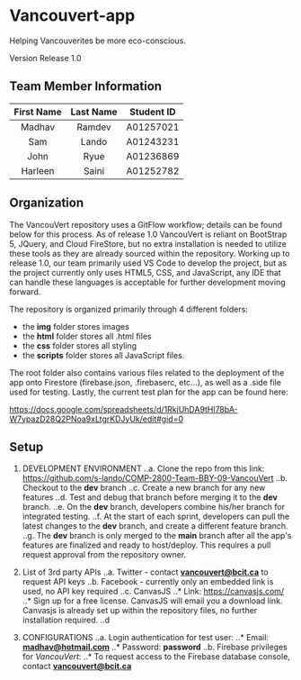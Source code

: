 # Vancouvert-app
Helping Vancouverites be more eco-conscious.

Version Release 1.0

## Team Member Information

|    First Name   |    Last Name    |   Student ID   |
|:---------------:|:---------------:|:--------------:|
|      Madhav     |      Ramdev     |    A01257021   |
|       Sam       |      Lando      |    A01243231   |
|       John      |      Ryue       |    A01236869   |
|     Harleen     |      Saini      |    A01252782   |

## Organization

The VancouVert repository uses a GitFlow workflow; details can be found below for this process.  As of release 1.0 VancouVert is reliant on BootStrap 5, JQuery, and Cloud FireStore, but no extra installation is needed to utilize these tools as they are already sourced within the repository.  Working up to release 1.0, our team primarily used VS Code to develop the project,
but as the project currently only uses HTML5, CSS, and JavaScript, any IDE that can handle these languages is acceptable for further development moving forward.

The repository is organized primarily through 4 different folders: 
* the **img** folder stores images
* the **html** folder stores all .html files
* the **css** folder stores all styling 
* the **scripts** folder stores all JavaScript files. 

The root folder also contains various files related to the deployment of the app onto Firestore (firebase.json, .firebaserc, etc…), as well as a .side file used for testing.  Lastly, the current test plan for the app can be found here:

https://docs.google.com/spreadsheets/d/1RkjUhDA9tHl78bA-W7ypazD28Q2PNoa9xLtgrKDJyUk/edit#gid=0

## Setup

1. DEVELOPMENT ENVIRONMENT
..a. Clone the repo from this link: https://github.com/s-lando/COMP-2800-Team-BBY-09-VancouVert
..b. Checkout to the **dev** branch
..c. Create a new branch for any new features
..d. Test and debug that branch before merging it to the **dev** branch.
..e. On the **dev** branch, developers combine his/her branch for integrated testing.
..f. At the start of each sprint, developers can pull the latest changes to the **dev** branch, and create a different feature branch.
..g. The **dev** branch is only merged to the **main** branch after all the app's features are finalized and ready to host/deploy.  This requires a pull request approval from the repository owner.

2. List of 3rd party APIs
..a. Twitter - contact **vancouvert@bcit.ca** to request API keys
..b. Facebook - currently only an embedded link is used, no API key required
..c. CanvasJS
..* Link: https://canvasjs.com/
..* Sign up for a free license. CanvasJS will email you a download link.  Canvasjs is already set up within the repository files, no further installation required.
..d 
3. CONFIGURATIONS
..a. Login authentication for test user:
..* Email: **madhav@hotmail.com**
..* Password: **password**
..b. Firebase privileges for *VancouVert*:
..* To request access to the Firebase database console, contact **vancouvert@bcit.ca**


